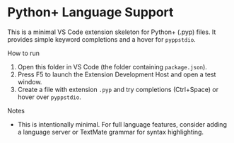 # Python+ Language Support

This is a minimal VS Code extension skeleton for Python+ (.pyp) files. It provides simple keyword completions and a hover for `pyppstdio`.

How to run

1. Open this folder in VS Code (the folder containing `package.json`).
2. Press F5 to launch the Extension Development Host and open a test window.
3. Create a file with extension `.pyp` and try completions (Ctrl+Space) or hover over `pyppstdio`.

Notes

- This is intentionally minimal. For full language features, consider adding a language server or TextMate grammar for syntax highlighting.
